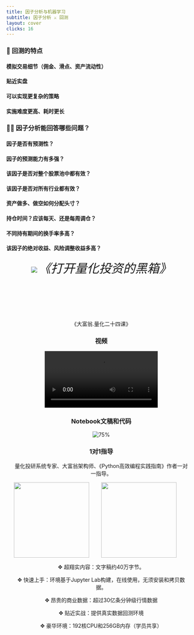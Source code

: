 ```yaml
---
title: 因子分析与机器学习
subtitle: 因子分析 ⚔ 回测
layout: cover
clicks: 16
---
```


<style>
.the-end-wrapper {
    position:absolute;
    background: rgb(0,0,0, 0.6);
    height:100%;
    width:100%;
    top:-20vh;
    left:0;
    perspective: 300px;
}

.the-end {
    transform: rotateX(60deg);
    overflow-y: hidden;
    padding: 10% 0;
}

.scrollable {
    p {
        color: white;
        font-size: 4vw;
    }
    animation: the-end-motion 5s linear;
    width: 100%;
    height: 400px;
    transform: translateY(-400px);
}

@keyframes the-end-motion {
    0% {
        transform: translateY(200px);
    }

    100% {
        transform: translateY(-400px);
    }
}

</style>

<div v-motion :click-6="{ x: 400, y: -50, scale: 0.5 }" :duration="2000">
<v-clicks>

### :satellite: 回测的特点
#### 模拟交易细节（佣金、滑点、资产流动性）
#### 贴近实盘
#### 可以实现更复杂的策略
#### 实施难度更高、耗时更长

</v-clicks>
</div>

<div v-motion 
    :click-6="{y: -200, scale: 1}" 
    :click-15="{x: 400, y: -100, scale: 0.5}"
    :duration="500" 
    :enter="{scale: 0.5}">
<v-clicks>

###  🙋‍♀️ 因子分析能回答哪些问题？
#### 因子是否有预测性？
#### 因子的预测能力有多强？
#### 该因子是否对整个股票池中都有效？
#### 该因子是否对所有行业都有效？
#### 资产做多、做空如何分配头寸？
#### 持仓时间？应该每天、还是每周调仓？
#### 不同持有期间的换手率多高？
#### 该因子的绝对收益、风险调整收益多高？
</v-clicks>
</div>

<div v-motion 
    :click-15="{x:-200, y: -750, scale: 0.5}"
    :duration="500"
    :enter="{scale: 0}">
<v-click>
    <div style='text-align:center;margin-bottom:1rem'>
    <img src="https://images.jieyu.ai/images/2024/02/量化交易策略的基本结构.jpg">
    <span style='font-style:italic;font-size:2rem'>《打开量化投资的黑箱》</span>
    </div>
</v-click>
</div>


<Cast :at=16 :dur=20 left="30%" w="60%">
<div style="text-align:center;">
<div style="padding:100px 20px;background: url('https://images.jieyu.ai/images/hot/black-gold.jpg') repeat-y center top / contain">
《大富翁.量化二十四课》

### 视频

<video src="https://images.jieyu.ai/images/hot/video-sample.mp4" preload autoplay loop></video>

### Notebook文稿和代码

![75%](https://images.jieyu.ai/images/hot/course-screenshot.jpg)

### 1对1指导

量化投研系统专家、大富翁架构师、《Python高效编程实践指南》作者一对一指导。

<div style="width:100%">
<img src="https://images.jieyu.ai/images/hot/book-cover.jpg" style="float:left;width:200px">

<img src="https://images.jieyu.ai/images/hot/me.png" style="width:200px">
</div>


✥ 超翔实内容：文字稿约40万字节。

✥ 快速上手：环境基于Jupyter Lab构建，在线使用，无须安装和拷贝数据。

✥ 昂贵的商业数据：超过30亿条分钟级行情数据

✥ 贴近实战：提供真实数据回测环境

✥ 豪华环境：192核CPU和256GB内存（学员共享）


</div>

</div>
</Cast>

<Audio src="https://images.jieyu.ai/images/sounds/aggressive-hit-logo.mp3" 
        :at=16
        :delay=3 />

<!--
欢迎来到量化风云频道！做每个量化人的视频读物，每天1分钟，轻松学量化

今天我们介绍的知识点是，因子分析与回测的区别

[click]
量化是就是建立策略模型，并通过大量的历史数据来评估模型的优劣。评估方法主要有两种，一种是因子检验，另一种就是回测。
这两个概念您可能之前都有听说过，那么，两者究竟有何区别，在什么场合下选择因子分析，什么场合下选择回测呢？

我们先来看回测。回测有以下特点:

[click]

一、在中低频量化交易中，回测几乎可以模拟一切交易细节。

[clcik]

二、因此，它非常贴近实盘

[click]

三、也可以用来实现非常复杂的策略

[click]

四、但是，与因子分析相比，它的实施难度高、开发时间会更长一些

[click]

那么，因子分析是干什么的，它能回答哪些问题呢？

[click]

因子分析能回答这些问题，比如， 因子是否有预测性？

[click]

因子的预测能力有多强？我们通过一些t检验指标来判断。

[click]

因子是否对整个股票池都有效？我们常常看到有人问，我在做回测时，如何实现多支股票的回测？这实际上是一个投资组合的策略回测问题，在回测中可能实现起来需要一定的技巧，但在因子检验中，现有的工具已经自动处理了，不用我们写一行代码。

[click]

对看重风险的人来说，鸡蛋最好不要放进同一个篮子中。现代金融理论之父，马科维茨就认为，资产配置多元化是投资的唯一免费午餐。出于风险平衡的考虑，我们可能不希望所有的头寸都分配到同一个行业上。这一点，使用因子检验框架也很容易做到。

[click]

对中性策略来讲，我们会特别关心如何给多头和空头分配头寸。这也是因子检验中可以实现的功能。

[click]

如果我们进行每天调仓、或者每周调仓，因子收益会不会有什么不同？

[click]

如果使用每天调仓、或者每周调仓，两者的换手率是如何呢？

[click]

当然，我们可能更关心的，还是因子的绝对收益率和调整收益率。毕竟，爱拼才会赢，我们就是要赢。

[click]

最后，我们通过这张图来了解一下因子分析与回测的位置。这张图来自《打开量化投资的黑箱》，这本书是量化入门的畅销书，很多人正是通过这本书，认识了量化，跨入了量化的大门。

[click]

这里的阿尔法模型，就是因子。投资组合构建模型，则大致对应着回测策略。

为什么阿尔法模型就是因子？其中的由来，我们以后再介绍。

[click]

好啦，今天的话说就到这里了，感谢收听。关注我，做您的量化视频读物，轻松学量化。
-->
